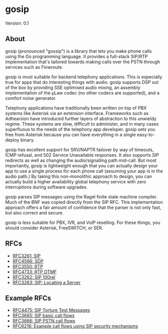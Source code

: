 # gosip

Version: 0.1  

## About

gosip (pronounced "gossip") is a library that lets you make phone calls using
the Go programming language. It provides a full-stack SIP/RTP implementation
that's tailored towards making calls over the PSTN through services such as
Flowroute.

gosip is most suitable for backend telephony applications. This is especially
true for apps that do interesting things with audio. gosip supports DSP out of
the box by providing SSE optimised audio mixing, an assembly implementation of
the µLaw codec (no other codecs are supported), and a comfort noise generator.

Telephony applications have traditionally been written on top of PBX systems
like Asterisk via an extension interface. Frameworks such as Adhearsion have
introduced further layers of abstraction to this unwieldy regime. These systems
are slow, difficult to administer, and in many cases superfluous to the needs
of the telephony app developer. gosip sets you free from Asterisk because you
can have everything in a single easy-to-deploy binary.

gosip has excellent support for SRV/NAPTR failover by way of timeouts, ICMP
refusal, and 502 Service Unavailable responses. It also supports SIP redirects
as well as changing the audio/signalling path mid-call. But most importantly,
gosip is lightweight enough that you can actually design your app to use a
single process for each phone call (assuming your app is in the audio path.) By
taking this non-monolithic approach to design, you can actually build a higher
availability global telephony service with zero interruptions during
software upgrades.

gosip parses SIP messages using the Ragel finite state machine compiler. Much
of the BNF was copied directly from the SIP RFC. This implementation approach
offers a fair amount of confidence that the parser is not only fast, but also
correct and secure.

gosip is less suitable for PBX, IVR, and VoIP reselling. For these things, you
should consider Asterisk, FreeSWITCH, or SER.

## RFCs

- [RFC3261: SIP](https://tools.ietf.org/html/rfc3261)
- [RFC4566: SDP](https://tools.ietf.org/html/rfc4566)
- [RFC3550: RTP](https://tools.ietf.org/html/rfc3550)
- [RFC4733: RTP DTMF](https://tools.ietf.org/html/rfc4733)
- [RFC3262: SIP 100rel](https://tools.ietf.org/html/rfc3262)
- [RFC3263: SIP: Locating a Server](https://tools.ietf.org/html/rfc3263)

## Example RFCs

- [RFC4475: SIP Torture Test Messages](https://tools.ietf.org/html/rfc4475)
- [RFC3665: SIP basic call flows](https://tools.ietf.org/html/rfc3665)
- [RFC3666: SIP PSTN call flows](https://tools.ietf.org/html/rfc3666)
- [RFC6216: Example call flows using SIP security mechanisms](https://tools.ietf.org/html/rfc6216)
